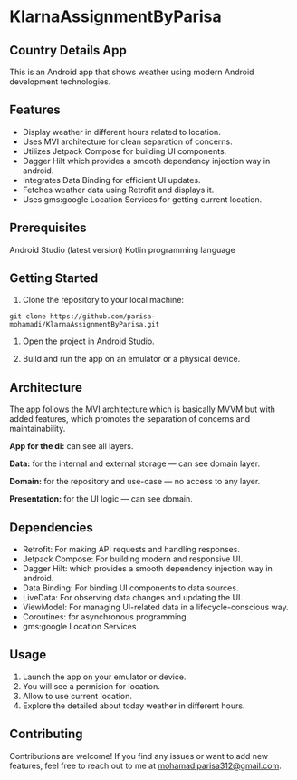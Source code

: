 # KlarnaAssignmentByParisa
## Country Details App
This is an Android app that shows weather using modern Android development technologies.

## Features
- Display weather in different hours related to location.
- Uses MVI architecture for clean separation of concerns.
- Utilizes Jetpack Compose for building UI components.
- Dagger Hilt which provides a smooth dependency injection way in android.
- Integrates Data Binding for efficient UI updates.
- Fetches weather data using Retrofit and displays it.
- Uses gms:google Location Services for getting current location.

## Prerequisites
Android Studio (latest version)
Kotlin programming language

## Getting Started
1. Clone the repository to your local machine:

```
git clone https://github.com/parisa-mohamadi/KlarnaAssignmentByParisa.git
```

1. Open the project in Android Studio.

1. Build and run the app on an emulator or a physical device.

## Architecture
The app follows the MVI architecture which is basically MVVM but with added features, which promotes the separation of concerns and maintainability.

**App for the di:** can see all layers.

**Data:** for the internal and external storage — can see domain layer.

**Domain:** for the repository and use-case — no access to any layer.

**Presentation:** for the UI logic — can see domain.

## Dependencies
- Retrofit: For making API requests and handling responses.
- Jetpack Compose: For building modern and responsive UI.
- Dagger Hilt: which provides a smooth dependency injection way in android.
- Data Binding: For binding UI components to data sources.
- LiveData: For observing data changes and updating the UI.
- ViewModel: For managing UI-related data in a lifecycle-conscious way.
- Coroutines: for asynchronous programming.
- gms:google Location Services

## Usage
1. Launch the app on your emulator or device.
1. You will see a permision for location.
1. Allow to use current location.
1. Explore the detailed about today weather in different hours.

## Contributing
Contributions are welcome! If you find any issues or want to add new features, feel free to reach out to me at 
mohamadiparisa312@gmail.com.

